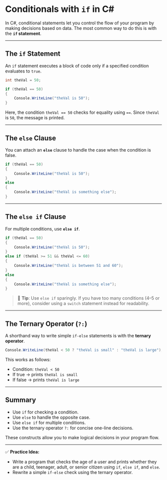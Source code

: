 # Conditionals with `if` in C\#

In C#, conditional statements let you control the flow of your program by making decisions based on data. The most common way to do this is with the **`if` statement**.

---

## The `if` Statement

An `if` statement executes a block of code only if a specified condition evaluates to `true`.

```csharp
int theVal = 50;

if (theVal == 50)
{
    Console.WriteLine("theVal is 50");
}
```

Here, the condition `theVal == 50` checks for equality using `==`. Since `theVal` is `50`, the message is printed.

---

## The `else` Clause

You can attach an **`else`** clause to handle the case when the condition is false.

```csharp
if (theVal == 50)
{
    Console.WriteLine("theVal is 50");
}
else
{
    Console.WriteLine("theVal is something else");
}
```

---

## The `else if` Clause

For multiple conditions, use **`else if`**.

```csharp
if (theVal == 50)
{
    Console.WriteLine("theVal is 50");
}
else if (theVal >= 51 && theVal <= 60)
{
    Console.WriteLine("theVal is between 51 and 60");
}
else
{
    Console.WriteLine("theVal is something else");
}
```

> 🔑 **Tip**: Use `else if` sparingly. If you have too many conditions (4–5 or more), consider using a `switch` statement instead for readability.

---

## The Ternary Operator (`?:`)

A shorthand way to write simple `if-else` statements is with the **ternary operator**.

```csharp
Console.WriteLine(theVal < 50 ? "theVal is small" : "theVal is large");
```

This works as follows:

* Condition: `theVal < 50`
* If true → prints `theVal is small`
* If false → prints `theVal is large`

---

## Summary

* Use `if` for checking a condition.
* Use `else` to handle the opposite case.
* Use `else if` for multiple conditions.
* Use the ternary operator `?:` for concise one-line decisions.

These constructs allow you to make logical decisions in your program flow.

---

✅ **Practice Idea:**

* Write a program that checks the age of a user and prints whether they are a child, teenager, adult, or senior citizen using `if`, `else if`, and `else`.
* Rewrite a simple `if-else` check using the ternary operator.

